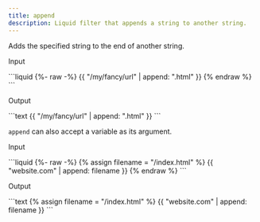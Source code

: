 ```yaml
---
title: append
description: Liquid filter that appends a string to another string.
---
```


Adds the specified string to the end of another string.

<p class="code-label">Input</p>
```liquid
{%- raw -%}
{{ "/my/fancy/url" | append: ".html" }}
{% endraw %}
```

<p class="code-label">Output</p>
```text
{{ "/my/fancy/url" | append: ".html" }}
```

`append` can also accept a variable as its argument.

<p class="code-label">Input</p>
```liquid
{%- raw -%}
{% assign filename = "/index.html" %}
{{ "website.com" | append: filename }}
{% endraw %}
```

<p class="code-label">Output</p>
```text
{% assign filename = "/index.html" %}
{{ "website.com" | append: filename }}
```
